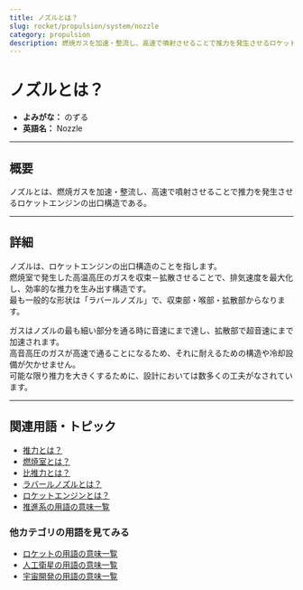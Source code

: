 ```yaml
---
title: ノズルとは？
slug: rocket/propulsion/system/nozzle
category: propulsion
description: 燃焼ガスを加速・整流し、高速で噴射させることで推力を発生させるロケットエンジンの出口構造であるノズルの意味・定義・内容について解説します。  
---
```


# ノズルとは？

- **よみがな：** のずる  
- **英語名：** Nozzle  

---

## 概要

ノズルとは、燃焼ガスを加速・整流し、高速で噴射させることで推力を発生させるロケットエンジンの出口構造である。  

---

## 詳細

ノズルは、ロケットエンジンの出口構造のことを指します。  
燃焼室で発生した高温高圧のガスを収束－拡散させることで、排気速度を最大化し、効率的な推力を生み出す構造です。  
最も一般的な形状は「ラバールノズル」で、収束部・喉部・拡散部からなります。  

ガスはノズルの最も細い部分を通る時に音速にまで達し、拡散部で超音速にまで加速されます。  
高音高圧のガスが高速で通ることになるため、それに耐えるための構造や冷却設備が欠かせません。  
可能な限り推力を大きくするために、設計においては数多くの工夫がなされています。  

---

## 関連用語・トピック

- [推力とは？](docs/rocket/propulsion/system/thrust)
- [燃焼室とは？](docs/rocket/propulsion/system/combustion-chamber)
- [比推力とは？](docs/rocket/propulsion/system/isp)
- [ラバールノズルとは？](docs/rocket/propulsion/system/laval-nozzle)
- [ロケットエンジンとは？](docs/rocket/propulsion/rocket-engine)
- [推進系の用語の意味一覧](docs/category/propulsion)

### 他カテゴリの用語を見てみる
- [ロケットの用語の意味一覧](docs/category/rocket)
- [人工衛星の用語の意味一覧](docs/category/satellite)
- [宇宙開発の用語の意味一覧](docs/category/glossary)
